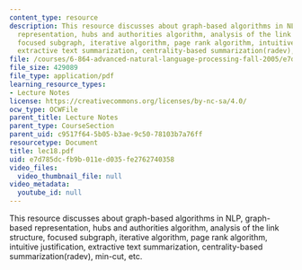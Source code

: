 ```yaml
---
content_type: resource
description: This resource discusses about graph-based algorithms in NLP, graph-based
  representation, hubs and authorities algorithm, analysis of the link structure,
  focused subgraph, iterative algorithm, page rank algorithm, intuitive justification,
  extractive text summarization, centrality-based summarization(radev), min-cut, etc.
file: /courses/6-864-advanced-natural-language-processing-fall-2005/e7d785dcfb9b011ed035fe2762740358_lec18.pdf
file_size: 429089
file_type: application/pdf
learning_resource_types:
- Lecture Notes
license: https://creativecommons.org/licenses/by-nc-sa/4.0/
ocw_type: OCWFile
parent_title: Lecture Notes
parent_type: CourseSection
parent_uid: c9517f64-5b05-b3ae-9c50-78103b7a76ff
resourcetype: Document
title: lec18.pdf
uid: e7d785dc-fb9b-011e-d035-fe2762740358
video_files:
  video_thumbnail_file: null
video_metadata:
  youtube_id: null
---
```

This resource discusses about graph-based algorithms in NLP, graph-based representation, hubs and authorities algorithm, analysis of the link structure, focused subgraph, iterative algorithm, page rank algorithm, intuitive justification, extractive text summarization, centrality-based summarization(radev), min-cut, etc.